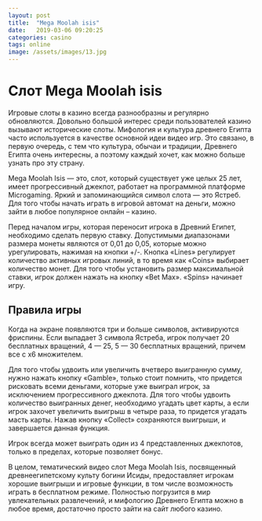 ```yaml
---
layout: post
title:  "Mega Moolah isis"
date:   2019-03-06 09:20:25
categories: casino
tags: online
image: /assets/images/13.jpg
---
```


# Слот Mega Moolah isis

Игровые слоты в казино всегда разнообразны и регулярно обновляются. Довольно большой интерес среди пользователей казино вызывают исторические слоты. Мифология и культура древнего Египта часто используется в качестве основной идеи видео игр. Это связано, в первую очередь, с тем что культура, обычаи и традиции, Древнего Египта очень интересны, а поэтому каждый хочет, как можно больше узнать про эту страну.

Mega Moolah Isis — это, слот, который существует уже целых 25 лет, имеет прогрессивный джекпот, работает на программной платформе Microgaming. Яркий и запоминающийся символ слота — это Ястреб. Для того чтобы начать играть в игровой автомат на деньги, можно зайти в любое популярное онлайн – казино.
 
Перед началом игры, которая переносит игрока в Древний Египет, необходимо сделать первую ставку.  Допустимыми диапазонами размера монеты являются от 0,01 до 0,05, которые можно урегулировать, нажимая на кнопки +/-. Кнопка «Lines» регулирует количество активных игровых линий, в то время как «Coins» выбирает количество монет. Для того чтобы установить размер максимальной ставки, игрок должен нажать на кнопку «Bet Max». «Spins» начинает игру.

## Правила игры

Когда на экране появляются три и больше символов, активируются фриспины. Если выпадает 3 символа Ястреба, игрок получает 20 бесплатных вращений, 4 — 25, 5 — 30 бесплатных вращений, причем все с x6 множителем.

Для того чтобы удвоить или увеличить вчетверо выигранную сумму, нужно нажать кнопку «Gamble», только стоит помнить, что придется рисковать всеми деньгами, которые уже выиграл игрок, за исключением прогрессивного джекпота. Для того чтобы удвоить количество выигранных денег, необходимо угадать цвет карты, а если игрок захочет увеличить выигрыш в четыре раза, то придется угадать масть карты. Нажав кнопку «Collect» сохраняются выигрыши, и завершается данная функция.

Игрок всегда может выиграть один из 4 представленных джекпотов, только в пределах, которые позволяет бонус.

В целом, тематический видео слот Mega Moolah Isis, посвященный древнеегипетскому культу богини Исиды, предоставляет игрокам хорошие выигрыши и игровые функции, в том числе возможность играть в бесплатном режиме. Полностью погрузится в мир увлекательных развлечений, и мифологию Древнего Египта можно в любое время, достаточно просто зайти на сайт любого казино.

